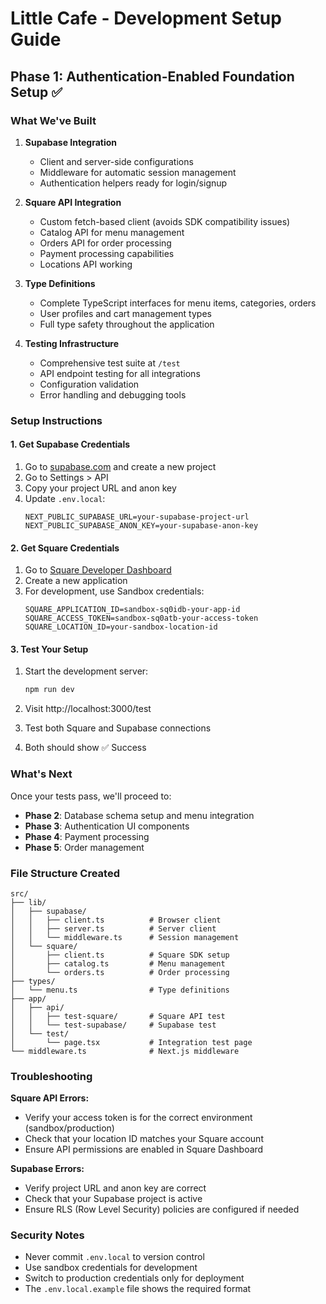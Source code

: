 # Little Cafe - Development Setup Guide

## Phase 1: Authentication-Enabled Foundation Setup ✅

### What We've Built

1. **Supabase Integration**
   - Client and server-side configurations  
   - Middleware for automatic session management
   - Authentication helpers ready for login/signup

2. **Square API Integration** 
   - Custom fetch-based client (avoids SDK compatibility issues)
   - Catalog API for menu management
   - Orders API for order processing
   - Payment processing capabilities
   - Locations API working

3. **Type Definitions**
   - Complete TypeScript interfaces for menu items, categories, orders
   - User profiles and cart management types
   - Full type safety throughout the application

4. **Testing Infrastructure**
   - Comprehensive test suite at `/test`
   - API endpoint testing for all integrations
   - Configuration validation
   - Error handling and debugging tools

### Setup Instructions

#### 1. Get Supabase Credentials

1. Go to [supabase.com](https://supabase.com) and create a new project
2. Go to Settings > API
3. Copy your project URL and anon key
4. Update `.env.local`:
   ```
   NEXT_PUBLIC_SUPABASE_URL=your-supabase-project-url
   NEXT_PUBLIC_SUPABASE_ANON_KEY=your-supabase-anon-key
   ```

#### 2. Get Square Credentials

1. Go to [Square Developer Dashboard](https://developer.squareup.com/us/en)
2. Create a new application
3. For development, use Sandbox credentials:
   ```
   SQUARE_APPLICATION_ID=sandbox-sq0idb-your-app-id
   SQUARE_ACCESS_TOKEN=sandbox-sq0atb-your-access-token
   SQUARE_LOCATION_ID=your-sandbox-location-id
   ```

#### 3. Test Your Setup

1. Start the development server:
   ```bash
   npm run dev
   ```

2. Visit http://localhost:3000/test

3. Test both Square and Supabase connections

4. Both should show ✅ Success

### What's Next

Once your tests pass, we'll proceed to:

- **Phase 2**: Database schema setup and menu integration
- **Phase 3**: Authentication UI components
- **Phase 4**: Payment processing
- **Phase 5**: Order management

### File Structure Created

```
src/
├── lib/
│   ├── supabase/
│   │   ├── client.ts          # Browser client
│   │   ├── server.ts          # Server client  
│   │   └── middleware.ts      # Session management
│   └── square/
│       ├── client.ts          # Square SDK setup
│       ├── catalog.ts         # Menu management
│       └── orders.ts          # Order processing
├── types/
│   └── menu.ts                # Type definitions
├── app/
│   ├── api/
│   │   ├── test-square/       # Square API test
│   │   └── test-supabase/     # Supabase test
│   └── test/
│       └── page.tsx           # Integration test page
└── middleware.ts              # Next.js middleware
```

### Troubleshooting

**Square API Errors:**
- Verify your access token is for the correct environment (sandbox/production)
- Check that your location ID matches your Square account
- Ensure API permissions are enabled in Square Dashboard

**Supabase Errors:**
- Verify project URL and anon key are correct
- Check that your Supabase project is active
- Ensure RLS (Row Level Security) policies are configured if needed

### Security Notes

- Never commit `.env.local` to version control
- Use sandbox credentials for development
- Switch to production credentials only for deployment
- The `.env.local.example` file shows the required format